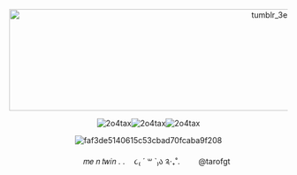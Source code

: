 <div id="header" align="center">  
   <img width="1280" height="184" alt="tumblr_3eee5144dabaff2e1fc65a0c09764c40_fc73bf7f_1280 (1)" src="https://github.com/user-attachments/assets/f1a9c08a-1aa3-4a77-8baa-c0a2192c341a" />

![2o4tax](https://github.com/user-attachments/assets/587ece12-3322-4e61-8dbd-48b23a83b976)![2o4tax](https://github.com/user-attachments/assets/d494843f-374d-437d-8f12-5c0cb2c8c90d)![2o4tax](https://github.com/user-attachments/assets/cadd80a2-26d1-4cdf-b0aa-7adee384e776)



![faf3de5140615c53cbad70fcaba9f208](https://github.com/user-attachments/assets/f6696395-5fe2-49e4-b42f-ed55c4c3dd6f)


 ㅤㅤ 𝑚𝑒 𝑛 𝑡𝑤𝑖𝑛 . . ㅤ૮₍ ´ ꒳ `₎ა  ༉‧₊˚. ㅤㅤ @tarofgt








